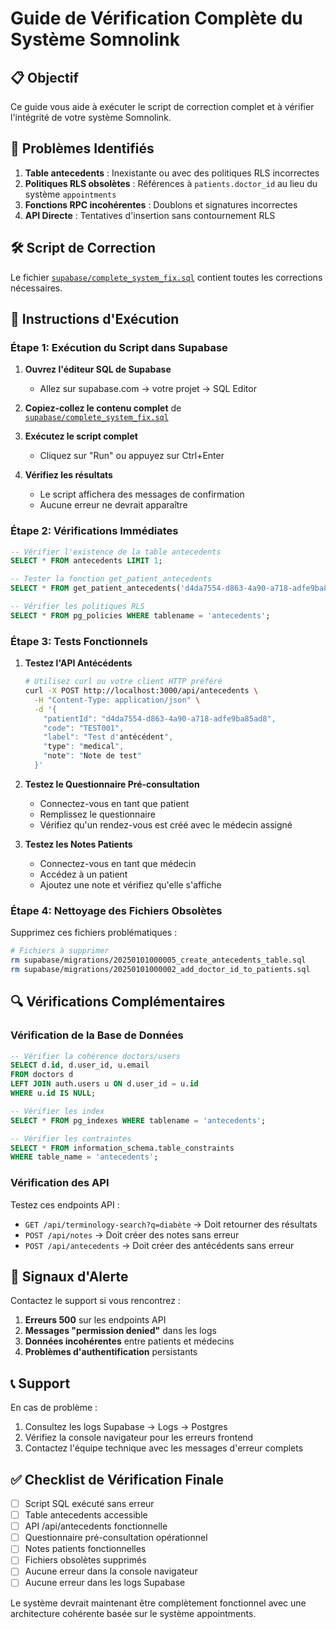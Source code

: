 # Guide de Vérification Complète du Système Somnolink

## 📋 Objectif
Ce guide vous aide à exécuter le script de correction complet et à vérifier l'intégrité de votre système Somnolink.

## 🚨 Problèmes Identifiés
1. **Table antecedents** : Inexistante ou avec des politiques RLS incorrectes
2. **Politiques RLS obsolètes** : Références à `patients.doctor_id` au lieu du système `appointments`
3. **Fonctions RPC incohérentes** : Doublons et signatures incorrectes
4. **API Directe** : Tentatives d'insertion sans contournement RLS

## 🛠️ Script de Correction
Le fichier [`supabase/complete_system_fix.sql`](supabase/complete_system_fix.sql:1) contient toutes les corrections nécessaires.

## 📝 Instructions d'Exécution

### Étape 1: Exécution du Script dans Supabase
1. **Ouvrez l'éditeur SQL de Supabase**
   - Allez sur supabase.com → votre projet → SQL Editor

2. **Copiez-collez le contenu complet** de [`supabase/complete_system_fix.sql`](supabase/complete_system_fix.sql:1)

3. **Exécutez le script complet**
   - Cliquez sur "Run" ou appuyez sur Ctrl+Enter

4. **Vérifiez les résultats**
   - Le script affichera des messages de confirmation
   - Aucune erreur ne devrait apparaître

### Étape 2: Vérifications Immédiates
```sql
-- Vérifier l'existence de la table antecedents
SELECT * FROM antecedents LIMIT 1;

-- Tester la fonction get_patient_antecedents
SELECT * FROM get_patient_antecedents('d4da7554-d863-4a90-a718-adfe9ba85ad8');

-- Vérifier les politiques RLS
SELECT * FROM pg_policies WHERE tablename = 'antecedents';
```

### Étape 3: Tests Fonctionnels
1. **Testez l'API Antécédents**
   ```bash
   # Utilisez curl ou votre client HTTP préféré
   curl -X POST http://localhost:3000/api/antecedents \
     -H "Content-Type: application/json" \
     -d '{
       "patientId": "d4da7554-d863-4a90-a718-adfe9ba85ad8",
       "code": "TEST001",
       "label": "Test d'antécédent",
       "type": "medical",
       "note": "Note de test"
     }'
   ```

2. **Testez le Questionnaire Pré-consultation**
   - Connectez-vous en tant que patient
   - Remplissez le questionnaire
   - Vérifiez qu'un rendez-vous est créé avec le médecin assigné

3. **Testez les Notes Patients**
   - Connectez-vous en tant que médecin
   - Accédez à un patient
   - Ajoutez une note et vérifiez qu'elle s'affiche

### Étape 4: Nettoyage des Fichiers Obsolètes
Supprimez ces fichiers problématiques :
```bash
# Fichiers à supprimer
rm supabase/migrations/20250101000005_create_antecedents_table.sql
rm supabase/migrations/20250101000002_add_doctor_id_to_patients.sql
```

## 🔍 Vérifications Complémentaires

### Vérification de la Base de Données
```sql
-- Vérifier la cohérence doctors/users
SELECT d.id, d.user_id, u.email 
FROM doctors d 
LEFT JOIN auth.users u ON d.user_id = u.id 
WHERE u.id IS NULL;

-- Vérifier les index
SELECT * FROM pg_indexes WHERE tablename = 'antecedents';

-- Vérifier les contraintes
SELECT * FROM information_schema.table_constraints 
WHERE table_name = 'antecedents';
```

### Vérification des API
Testez ces endpoints API :
- `GET /api/terminology-search?q=diabète` → Doit retourner des résultats
- `POST /api/notes` → Doit créer des notes sans erreur
- `POST /api/antecedents` → Doit créer des antécédents sans erreur

## 🚨 Signaux d'Alerte
Contactez le support si vous rencontrez :

1. **Erreurs 500** sur les endpoints API
2. **Messages "permission denied"** dans les logs
3. **Données incohérentes** entre patients et médecins
4. **Problèmes d'authentification** persistants

## 📞 Support
En cas de problème :
1. Consultez les logs Supabase → Logs → Postgres
2. Vérifiez la console navigateur pour les erreurs frontend
3. Contactez l'équipe technique avec les messages d'erreur complets

## ✅ Checklist de Vérification Finale
- [ ] Script SQL exécuté sans erreur
- [ ] Table antecedents accessible
- [ ] API /api/antecedents fonctionnelle
- [ ] Questionnaire pré-consultation opérationnel
- [ ] Notes patients fonctionnelles
- [ ] Fichiers obsolètes supprimés
- [ ] Aucune erreur dans la console navigateur
- [ ] Aucune erreur dans les logs Supabase

Le système devrait maintenant être complètement fonctionnel avec une architecture cohérente basée sur le système appointments.
